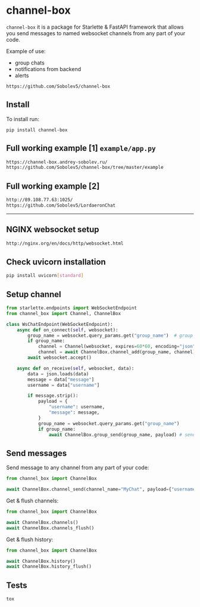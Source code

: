 # channel-box
`channel-box` it is a package for Starlette & FastAPI framework that allows you send messages to named websocket channels from any part of your code.

Example of use:
- group chats
- notifications from backend
- alerts 


```no-highlight
https://github.com/Sobolev5/channel-box
```

## Install
To install run:
```no-highlight
pip install channel-box
```

## Full working example [1] `example/app.py`
```sh
https://channel-box.andrey-sobolev.ru/
https://github.com/Sobolev5/channel-box/tree/master/example
```

## Full working example [2]
```sh
http://89.108.77.63:1025/
https://github.com/Sobolev5/LordaeronChat  

```
  
___
   

## NGINX websocket setup
```sh
http://nginx.org/en/docs/http/websocket.html
```

## Check uvicorn installation
```sh
pip install uvicorn[standard]
```

## Setup channel 
```python
from starlette.endpoints import WebSocketEndpoint
from channel_box import Channel, ChannelBox

class WsChatEndpoint(WebSocketEndpoint):
    async def on_connect(self, websocket):
        group_name = websocket.query_params.get("group_name")  # group name */ws?group_name=MyChat
        if group_name:
            channel = Channel(websocket, expires=60*60, encoding="json") # define user channel
            channel = await ChannelBox.channel_add(group_name, channel) # add channel to named group
        await websocket.accept()

    async def on_receive(self, websocket, data):
        data = json.loads(data)
        message = data["message"]
        username = data["username"]     

        if message.strip():
            payload = {
                "username": username,
                "message": message,
            }
            group_name = websocket.query_params.get("group_name")
            if group_name:
                await ChannelBox.group_send(group_name, payload) # send to all channels
```

## Send messages 
Send message to any channel from any part of your code:
```python
from channel_box import ChannelBox

await ChannelBox.channel_send(channel_name="MyChat", payload={"username": "Message from any part of your code", "message": "hello world"}, history=True) 
```

Get & flush channels:
```python
from channel_box import ChannelBox

await ChannelBox.channels() 
await ChannelBox.channels_flush()  
```

Get & flush history:
```python
from channel_box import ChannelBox

await ChannelBox.history() 
await ChannelBox.history_flush()
```

## Tests
```sh
tox
```